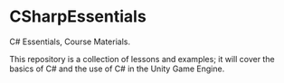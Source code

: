 # CSharpEssentials
C# Essentials, Course Materials.

This repository is a collection of lessons and examples; it will cover the basics of C# and the use of C# in the Unity Game Engine.
